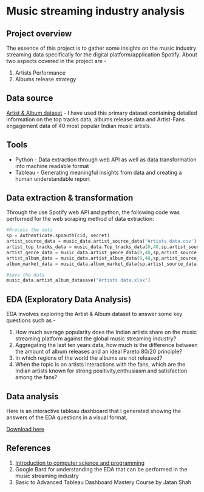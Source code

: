 # Music streaming industry analysis

## Project overview

The essence of this project is to gather some insights on the music industry streaming data specifically for the digital platform/application Spotify. About two aspects covered in the project are -
  1. Artists Performance
  2. Albums release strategy

## Data source

[Artist & Album dataset](https://github.com/jimdesai/Project1/blob/main/Artists%20%26%20Albums%20data.xlsx) - I have used this primary dataset containing detailed information on the top tracks data, albums release data and Artist-Fans engagement data of 40 most popular Indian music artists.

## Tools

  -  Python - Data extraction through web API as well as data transformation into machine readable format
  -  Tableau - Generating meaningful insights from data and creating a human understandable report

## Data extraction & transformation

Through the use Spotify web API and python, the following code was performed for the web scraping method of data extraction:

 ```python
 #Process the data
 sp = Authenticate.spoauth(cid, secret)
 artist_source_data = music_data.artist_source_data('Artists data.csv')
 artist_top_tracks_data = music_data.Top_tracks_data(0,40,sp,artist_source_data)
 artist_genre_data = music_data.artist_genre_data(0,40,sp,artist_source_data)
 artist_album_data = music_data.artist_album_data(0,40,sp,artist_source_data).drop_duplicates()
 album_market_data = music_data.album_market_data(sp,artist_source_data).drop_duplicates()

 #Save the data
 music_data.artist_album_datasave("Artists data.xlsx")
 ```
         
## EDA (Exploratory Data Analysis)

EDA involves exploring the Artist & Album dataset to answer some key questions such as -
  1. How much average popularity does the Indian artists share on the music streaming platform against the global music streaming industry?
  2. Aggregating the last ten years data, how much is the difference between the amount of album releases and an ideal Pareto 80/20 principle?
  3. In which regions of the world the albums are not released?
  4. When the topic is on artists interactions with the fans, which are the Indian artists known for strong positivity,enthusiasm and satisfaction among the fans?

## Data analysis

Here is an interactive tableau dashboard that I generated showing the answers of the EDA questions in a visual format.
  
[Download here](https://public.tableau.com/views/Project1_17048172258370/Story1?:language=en-US&:display_count=n&:origin=viz_share_link)

## References

1. [Introduction to computer science and programming](https://ocw.mit.edu/courses/6-00-introduction-to-computer-science-and-programming-fall-2008/download/)
2. Google Bard for understanding the EDA that can be performed in the music streaming industry
3. Basic to Advanced Tableau Dashboard Mastery Course by Jatan Shah
